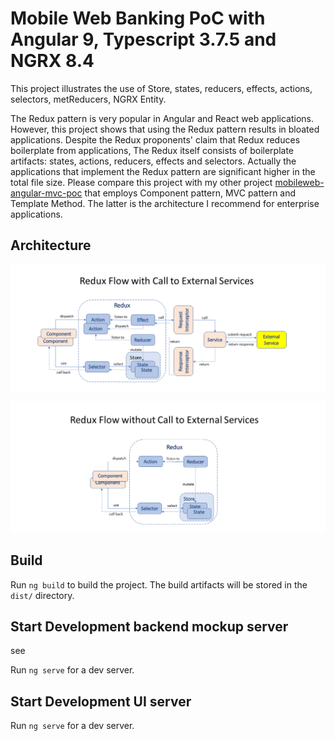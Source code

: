 # Mobile Web Banking PoC with Angular 9, Typescript 3.7.5 and NGRX 8.4

This project illustrates the use of Store, states, reducers, effects, actions, selectors, metReducers, NGRX Entity.  

The Redux pattern is very popular in Angular and React web applications. However, this project shows that using the Redux pattern
results in bloated applications.  Despite the Redux proponents' claim that Redux reduces boilerplate from applications, 
The Redux itself consists of boilerplate artifacts: states, actions, reducers, effects and selectors. Actually the applications that
implement the Redux pattern are significant higher in the total file size. Please compare this project with my other project
[mobileweb-angular-mvc-poc](https://github.com/dhui808/mobileweb-angular-mvc-poc) that employs Component pattern, MVC pattern and 
Template Method. The latter is the architecture I recommend for enterprise applications.

## Architecture

![Architecture](images/reduxflow1.png)


![Architecture](images/reduxflow2.png)

## Build

Run `ng build` to build the project. The build artifacts will be stored in the `dist/` directory.

## Start Development backend mockup server

see 

Run `ng serve` for a dev server.

## Start Development UI server

Run `ng serve` for a dev server.

